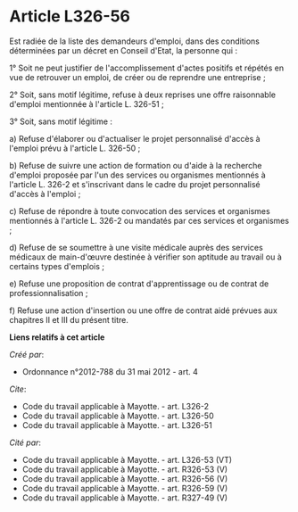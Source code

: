 # Article L326-56

Est radiée de la liste des demandeurs d'emploi, dans des conditions déterminées par un décret en Conseil d'Etat, la personne
qui : 

1° Soit ne peut justifier de l'accomplissement d'actes positifs et répétés en vue de retrouver un emploi, de créer ou de
reprendre une entreprise ; 

2° Soit, sans motif légitime, refuse à deux reprises une offre raisonnable d'emploi mentionnée à l'article L. 326-51 ; 

3° Soit, sans motif légitime : 

a) Refuse d'élaborer ou d'actualiser le projet personnalisé d'accès à l'emploi prévu à l'article L. 326-50 ; 

b) Refuse de suivre une action de formation ou d'aide à la recherche d'emploi proposée par l'un des services ou organismes
mentionnés à l'article L. 326-2 et s'inscrivant dans le cadre du projet personnalisé d'accès à l'emploi ; 

c) Refuse de répondre à toute convocation des services et organismes mentionnés à l'article L. 326-2 ou mandatés par ces
services et organismes ; 

d) Refuse de se soumettre à une visite médicale auprès des services médicaux de main-d'œuvre destinée à vérifier son aptitude
au travail ou à certains types d'emplois ; 

e) Refuse une proposition de contrat d'apprentissage ou de contrat de professionnalisation ; 

f) Refuse une action d'insertion ou une offre de contrat aidé prévues aux chapitres II et III du présent titre.

**Liens relatifs à cet article**

_Créé par_:

  - Ordonnance n°2012-788 du 31 mai 2012 - art. 4

_Cite_:

  - Code du travail applicable à Mayotte. - art. L326-2
  - Code du travail applicable à Mayotte. - art. L326-50
  - Code du travail applicable à Mayotte. - art. L326-51

_Cité par_:

  - Code du travail applicable à Mayotte. - art. L326-53 (VT)
  - Code du travail applicable à Mayotte. - art. R326-53 (V)
  - Code du travail applicable à Mayotte. - art. R326-56 (V)
  - Code du travail applicable à Mayotte. - art. R326-59 (V)
  - Code du travail applicable à Mayotte. - art. R327-49 (V)

